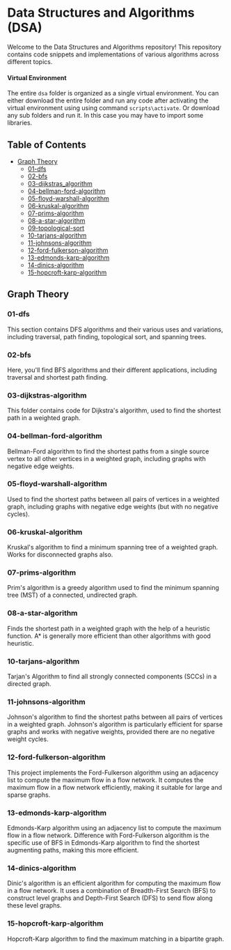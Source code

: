 # Data Structures and Algorithms (DSA)
Welcome to the Data Structures and Algorithms repository! This repository contains code snippets and implementations of various algorithms across different topics.

#### Virtual Environment
The entire `dsa` folder is organized as a single virtual environment. You can either download the entire folder and run any code after activating the virtual environment using using command `scripts\activate`. Or download any sub folders and run it. In this case you may have to import some libraries.

## Table of Contents
- [Graph Theory](#graph-theory)
  - [01-dfs](#01-dfs)
  - [02-bfs](#02-bfs)
  - [03-dijkstras_algorithm](#03-dijkstras-algorithm)
  - [04-bellman-ford-algorithm](#04-bellman-ford-algorithm)
  - [05-floyd-warshall-algorithm](#05-floyd-warshall-algorithm)
  - [06-kruskal-algorithm](#06-kruskal-algorithm)
  - [07-prims-algorithm](#07-prims-algorithm)
  - [08-a-star-algorithm](#08-a-star-algorithm)
  - [09-topological-sort](#09-topological-sort)
  - [10-tarjans-algorithm](#10-tarjans-algorithm)
  - [11-johnsons-algorithm](#11-johnsons-algorithm)
  - [12-ford-fulkerson-algorithm](#12-ford-fulkerson-algorithm)
  - [13-edmonds-karp-algorithm](#13-edmonds-karp-algorithm)
  - [14-dinics-algorithm](#14-dinics-algorithm)
  - [15-hopcroft-karp-algorithm](#15-hopcroft-karp-algorithm)

## Graph Theory

### 01-dfs
This section contains DFS algorithms and their various uses and variations, including traversal, path finding, topological sort, and spanning trees.

### 02-bfs
Here, you'll find BFS algorithms and their different applications, including traversal and shortest path finding.

### 03-dijkstras-algorithm
This folder contains code for Dijkstra's algorithm, used to find the shortest path in a weighted graph.

### 04-bellman-ford-algorithm
Bellman-Ford algorithm to find the shortest paths from a single source vertex to all other vertices in a weighted graph, including graphs with negative edge weights.

### 05-floyd-warshall-algorithm
Used to find the shortest paths between all pairs of vertices in a weighted graph, including graphs with negative edge weights (but with no negative cycles).

### 06-kruskal-algorithm
Kruskal's algorithm to find a minimum spanning tree of a weighted graph. Works for disconnected graphs also.

### 07-prims-algorithm
Prim's algorithm is a greedy algorithm used to find the minimum spanning tree (MST) of a connected, undirected graph.

### 08-a-star-algorithm
Finds the shortest path in a weighted graph with the help of a heuristic function. A* is generally more efficient than other algorithms with good heuristic.

### 10-tarjans-algorithm
Tarjan's Algorithm to find all strongly connected components (SCCs) in a directed graph.

### 11-johnsons-algorithm
Johnson's algorithm to find the shortest paths between all pairs of vertices in a weighted graph. Johnson's algorithm is particularly efficient for sparse graphs and works with negative weights, provided there are no negative weight cycles.

### 12-ford-fulkerson-algorithm
This project implements the Ford-Fulkerson algorithm using an adjacency list to compute the maximum flow in a flow network. It computes the maximum flow in a flow network efficiently, making it suitable for large and sparse graphs.

### 13-edmonds-karp-algorithm
Edmonds-Karp algorithm using an adjacency list to compute the maximum flow in a flow network. Difference with Ford-Fulkerson algorithm is the specific use of BFS in Edmonds-Karp algorithm to find the shortest augmenting paths, making this more efficient.

### 14-dinics-algorithm
Dinic's algorithm is an efficient algorithm for computing the maximum flow in a flow network. It uses a combination of Breadth-First Search (BFS) to construct level graphs and Depth-First Search (DFS) to send flow along these level graphs.

### 15-hopcroft-karp-algorithm
Hopcroft-Karp algorithm to find the maximum matching in a bipartite graph.